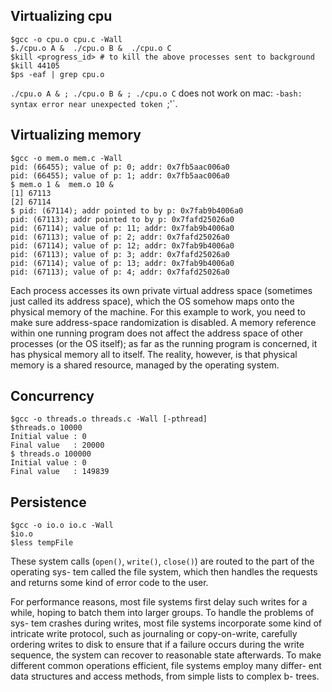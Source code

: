 ## Virtualizing cpu

```shell
$gcc -o cpu.o cpu.c -Wall
$./cpu.o A &  ./cpu.o B &  ./cpu.o C
$kill <progress_id> # to kill the above processes sent to background
$kill 44105
$ps -eaf | grep cpu.o
```

`./cpu.o A & ; ./cpu.o B & ; ./cpu.o C` does not work on mac: `-bash: syntax error near unexpected token `;'`.

## Virtualizing memory

```shell
$gcc -o mem.o mem.c -Wall
pid: (66455); value of p: 0; addr: 0x7fb5aac006a0
pid: (66455); value of p: 1; addr: 0x7fb5aac006a0
$ mem.o 1 &  mem.o 10 &
[1] 67113
[2] 67114
$ pid: (67114); addr pointed to by p: 0x7fab9b4006a0
pid: (67113); addr pointed to by p: 0x7fafd25026a0
pid: (67114); value of p: 11; addr: 0x7fab9b4006a0
pid: (67113); value of p: 2; addr: 0x7fafd25026a0
pid: (67114); value of p: 12; addr: 0x7fab9b4006a0
pid: (67113); value of p: 3; addr: 0x7fafd25026a0
pid: (67114); value of p: 13; addr: 0x7fab9b4006a0
pid: (67113); value of p: 4; addr: 0x7fafd25026a0
```

Each process accesses its own private virtual address space (sometimes just called its address space), which the OS somehow maps onto the physical memory of the machine. For this example to work, you need to make sure address-space randomization is disabled. A memory reference within one running program does not affect the address space of other processes (or the OS itself); as far as the running program is concerned, it has physical memory all to itself. The reality, however, is that physical memory is a shared resource, managed by the operating system.

## Concurrency

```shell
$gcc -o threads.o threads.c -Wall [-pthread]
$threads.o 10000
Initial value : 0
Final value   : 20000
$ threads.o 100000
Initial value : 0
Final value   : 149839
```

## Persistence

```shell
$gcc -o io.o io.c -Wall
$io.o
$less tempFile
```

These system calls (`open()`, `write()`, `close()`) are routed to the part of the operating sys- tem called the file system, which then handles the requests and returns some kind of error code to the user.

For performance reasons, most file systems first delay such writes for a while, hoping to batch them into larger groups. To handle the problems of sys- tem crashes during writes, most file systems incorporate some kind of intricate write protocol, such as journaling or copy-on-write, carefully ordering writes to disk to ensure that if a failure occurs during the write sequence, the system can recover to reasonable state afterwards. To make different common operations efficient, file systems employ many differ- ent data structures and access methods, from simple lists to complex b- trees.